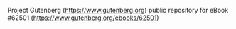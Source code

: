 Project Gutenberg (https://www.gutenberg.org) public repository for eBook #62501 (https://www.gutenberg.org/ebooks/62501)
